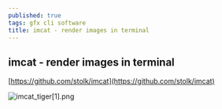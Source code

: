 ```yaml
---
published: true
tags: gfx cli software
title: imcat - render images in terminal
---
```

## imcat - render images in terminal

[https://github.com/stolk/imcat](https://github.com/stolk/imcat)

![imcat_tiger[1].png]({{site.baseurl}}/assets/imcat_tiger[1].png)
